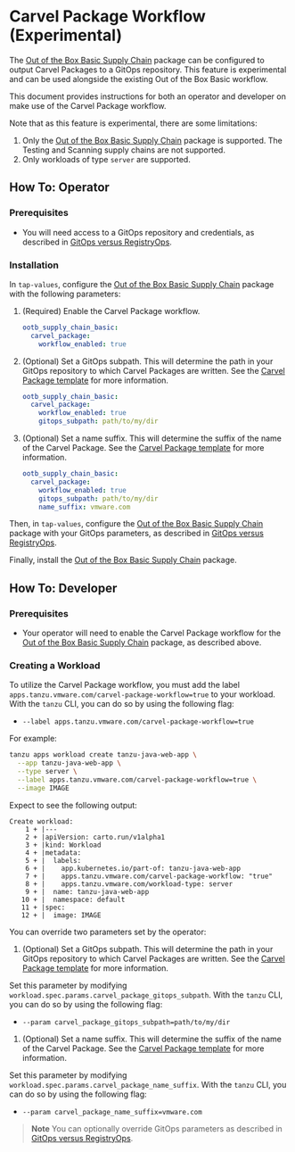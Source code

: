 # Carvel Package Workflow (Experimental)

The [Out of the Box Basic Supply Chain](ootb-supply-chain-basic.hbs.md) package can be configured to output Carvel Packages to a GitOps repository. This feature is experimental and can be used alongside the existing Out of the Box Basic workflow.

This document provides instructions for both an operator and developer on make use of the Carvel Package workflow.

Note that as this feature is experimental, there are some limitations:
1. Only the [Out of the Box Basic Supply Chain](ootb-supply-chain-basic.hbs.md) package is supported. The Testing and Scanning supply chains are not supported.
2. Only workloads of type `server` are supported.

## How To: Operator

### Prerequisites

- You will need access to a GitOps repository and credentials, as described in [GitOps versus RegistryOps](gitops-vs-regops.hbs.md#gitops).

### Installation

In `tap-values`, configure the [Out of the Box Basic Supply Chain](ootb-supply-chain-basic.hbs.md) package with the following parameters:

1. (Required) Enable the Carvel Package workflow.

    ```yaml
    ootb_supply_chain_basic:
      carvel_package:
        workflow_enabled: true
    ```

2. (Optional) Set a GitOps subpath. This will determine the path in your GitOps repository to which Carvel Packages are written. See the [Carvel Package template](ootb-template-reference.hbs.md#carvel-package-experimental) for more information.

    ```yaml
    ootb_supply_chain_basic:
      carvel_package:
        workflow_enabled: true
        gitops_subpath: path/to/my/dir
    ```

3. (Optional) Set a name suffix. This will determine the suffix of the name of the Carvel Package. See the [Carvel Package template](ootb-template-reference.hbs.md#carvel-package-experimental) for more information.

    ```yaml
    ootb_supply_chain_basic:
      carvel_package:
        workflow_enabled: true
        gitops_subpath: path/to/my/dir
        name_suffix: vmware.com
    ```

Then, in `tap-values`, configure the [Out of the Box Basic Supply Chain](ootb-supply-chain-basic.hbs.md) package with your GitOps parameters, as described in [GitOps versus RegistryOps](gitops-vs-regops.hbs.md#gitops).

Finally, install the [Out of the Box Basic Supply Chain](ootb-supply-chain-basic.hbs.md) package.

## How To: Developer

### Prerequisites

- Your operator will need to enable the Carvel Package workflow for the [Out of the Box Basic Supply Chain](ootb-supply-chain-basic.hbs.md) package, as described above.

### Creating a Workload

To utilize the Carvel Package workflow, you must add the label `apps.tanzu.vmware.com/carvel-package-workflow=true` to your workload.
With the `tanzu` CLI, you can do so by using the following flag:

- `--label apps.tanzu.vmware.com/carvel-package-workflow=true`

For example:

  ```bash
  tanzu apps workload create tanzu-java-web-app \
    --app tanzu-java-web-app \
    --type server \
    --label apps.tanzu.vmware.com/carvel-package-workflow=true \
    --image IMAGE
  ```

Expect to see the following output:

  ```console
  Create workload:
      1 + |---
      2 + |apiVersion: carto.run/v1alpha1
      3 + |kind: Workload
      4 + |metadata:
      5 + |  labels:
      6 + |    app.kubernetes.io/part-of: tanzu-java-web-app
      7 + |    apps.tanzu.vmware.com/carvel-package-workflow: "true"
      8 + |    apps.tanzu.vmware.com/workload-type: server
      9 + |  name: tanzu-java-web-app
     10 + |  namespace: default
     11 + |spec:
     12 + |  image: IMAGE
  ```

You can override two parameters set by the operator:

1. (Optional) Set a GitOps subpath. This will determine the path in your GitOps repository to which Carvel Packages are written. See the [Carvel Package template](ootb-template-reference.hbs.md#carvel-package-experimental) for more information.

Set this parameter by modifying `workload.spec.params.carvel_package_gitops_subpath`. With the `tanzu` CLI, you can do so by using the following flag:

- `--param carvel_package_gitops_subpath=path/to/my/dir`

1. (Optional) Set a name suffix. This will determine the suffix of the name of the Carvel Package. See the [Carvel Package template](ootb-template-reference.hbs.md#carvel-package-experimental) for more information.

Set this parameter by modifying `workload.spec.params.carvel_package_name_suffix`. With the `tanzu` CLI, you can do so by using the following flag:

- `--param carvel_package_name_suffix=vmware.com`

>**Note** You can optionally override GitOps parameters as described in [GitOps versus RegistryOps](gitops-vs-regops.hbs.md#gitops).